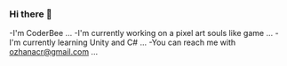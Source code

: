 ### Hi there 👋

-I'm CoderBee ...
-I'm currently working on a pixel art souls like game ...
-I'm currently learning Unity and C# ...
-You can reach me with ozhanacr@gmail.com ...
<!--
**CoderBee555/CoderBee555** is a ✨ _special_ ✨ repository because its `README.md` (this file) appears on your GitHub profile.

Here are some ideas to get you started:

- 🔭 I’m currently working on ...
- 🌱 I’m currently learning ...
- 👯 I’m looking to collaborate on ...
- 🤔 I’m looking for help with ...
- 💬 Ask me about ...
- 📫 How to reach me: ...
- 😄 Pronouns: ...
- ⚡ Fun fact: ...
-->
